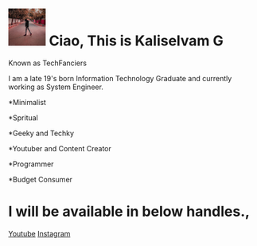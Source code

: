# <img src="https://github.com/techfanciers/TechFanciers/blob/master/ProfPic1.jpeg?raw=true" width ="75" height= "75" style="float:center"> Ciao, This is Kaliselvam G
Known as TechFanciers

I am a late 19's born Information Technology Graduate and currently working as System Engineer.

*Minimalist

*Spritual

*Geeky and Techky

*Youtuber and Content Creator

*Programmer

*Budget Consumer

# I will be available in below handles.,
 [Youtube](www.youtube.com/techfanciers)
 [Instagram](www.instagram.com/techfanciers)
 
